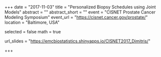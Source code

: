 +++
date = "2017-11-03"
title = "Personalized Biopsy Schedules using Joint Models"
abstract = ""
abstract_short = ""
event = "CISNET Prostate Cancer Modeling Symposium"
event_url = "https://cisnet.cancer.gov/prostate/"
location = "Baltimore, USA"

selected = false
math = true

url_slides = "https://emcbiostatistics.shinyapps.io/CISNET2017_Dimitris/"

+++
